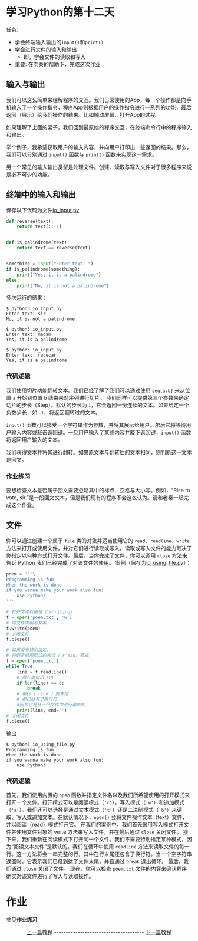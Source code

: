 # 学习Python的第十二天

任务:
- 学会终端输入输出的`input()`和`print()`
- 学会进行文件的输入和输出
    - 即，学会文件的读取和写入
- 重要: 在老秦的帮助下，完成这次作业

## 输入与输出
我们可以这么简单来理解程序的交互。我们日常使用的App，每一个操作都是向手机输入了一个操作指令，程序App则根据用户的操作指令进行一系列的功能，最后返回（展示）给我们操作的结果。比如触动屏幕，打开App的过程。

如果理解了上面的栗子，我们回到最原始的程序交互，在终端命令行中的程序输入和输出。

举个例子，我希望获取用户的输入内容，并向用户打印出一些返回的结果。那么，我们可以分别通过 `input()` 函数与 `print()` 函数来实现这一需求。

另一个常见的输入输出类型是处理文件。创建、读取与写入文件对于很多程序来说是必不可少的功能。

## 终端中的输入和输出

保存以下代码为文件[io_input.py](../Code/12/io_input.py)
```python
def reverse(text):
    return text[::-1]


def is_palindrome(text):
    return text == reverse(text)


something = input("Enter text: ")
if is_palindrome(something):
    print("Yes, it is a palindrome")
else:
    print("No, it is not a palindrome")
```
多次运行的结果：
```
$ python3 io_input.py
Enter text: sir
No, it is not a palindrome

$ python3 io_input.py
Enter text: madam
Yes, it is a palindrome

$ python3 io_input.py
Enter text: racecar
Yes, it is a palindrome
```
### 代码逻辑
我们使用切片功能翻转文本。我们已经了解了我们可以通过使用 `seq[a:b]` 来从位置 `a` 开始到位置 `b` 结束来对序列进行切片 。我们同样可以提供第三个参数来确定切片的步长（Step）。默认的步长为 `1`，它会返回一份连续的文本。如果给定一个负数步长，如 `-1`，将返回翻转过的文本。

`input()` 函数可以接受一个字符串作为参数，并将其展示给用户。尔后它将等待用户输入内容或敲击返回键。一旦用户输入了某些内容并敲下返回键，`input()` 函数将返回用户输入的文本。

我们获得文本并将其进行翻转。如果原文本与翻转后的文本相同，则判断这一文本是回文。

### **作业练习**

要想检查文本是否属于回文需要忽略其中的标点、空格与大小写。例如，“Rise to vote, sir.”是一段回文文本，但是我们现有的程序不会这么认为。请和老秦一起完成这个作业。


## 文件
你可以通过创建一个属于 `file` 类的对象并适当使用它的 `read`、`readline`、`write` 方法来打开或使用文件，并对它们进行读取或写入。读取或写入文件的能力取决于你指定以何种方式打开文件。最后，当你完成了文件，你可以调用 `close` 方法来告诉 Python 我们已经完成了对该文件的使用。
案例（保存为[io_using_file.py](../Code/12/io_using_file.py)）：
```python
poem = '''\
Programming is fun
When the work is done
if you wanna make your work also fun:
    use Python!
'''

# 打开文件以编辑（'w'riting）
f = open('poem.txt', 'w')
# 向文件中编写文本
f.write(poem)
# 关闭文件
f.close()

# 如果没有特别指定，
# 将假定启用默认的阅读（'r'ead）模式
f = open('poem.txt')
while True:
    line = f.readline()
    # 零长度指示 EOF
    if len(line) == 0:
        break
    # 每行（`line`）的末尾
    # 都已经有了换行符
    #因为它是从一个文件中进行读取的
    print(line, end='')
# 关闭文件
f.close()
```
输出：
```
$ python3 io_using_file.py
Programming is fun
When the work is done
if you wanna make your work also fun:
    use Python!
```
### 代码逻辑
首先，我们使用内置的 `open` 函数并指定文件名以及我们所希望使用的打开模式来打开一个文件。打开模式可以是阅读模式（`'r'`），写入模式（`'w'`）和追加模式（`'a'`）。我们还可以选择是通过文本模式（`'t'`）还是二进制模式（`'b'`）来读取、写入或追加文本。在默认情况下，`open()` 会将文件视作文本（text）文件，并以阅读（read）模式打开它。
在我们的案例中，我们首先采用写入模式打开文件并使用文件对象的 write 方法来写入文件，并在最后通过 `close` 关闭文件。
接下来，我们重新在阅读模式下打开同一个文件。我们不需要特别指定某种模式，因为“阅读文本文件”是默认的。我们在循环中使用 `readline` 方法来读取文件的每一行。这一方法将会一串完整的行，其中在行末尾还包含了换行符。当一个空字符串返回时，它表示我们已经到达了文件末尾，并且通过 `break` 退出循环。
最后，我们通过 `close` 关闭了文件。
现在，你可以检查 `poem.txt` 文件的内容来确认程序确实对该文件进行了写入与读取操作。

# 作业
参见**作业练习**

<p align="center">
  <a href="Guide11.md">上一篇教程</a>  --------------------------------------  <a href="Guide13.md">下一篇教程
</p>
